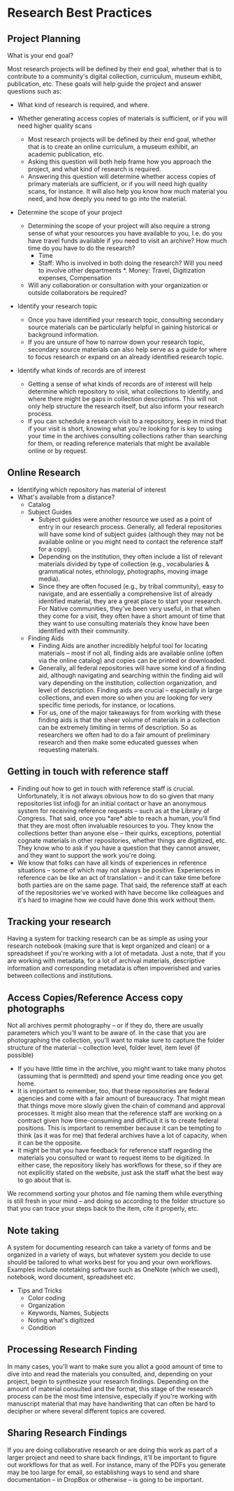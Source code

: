 # Research Best Practices

## Project Planning
What is your end goal?

Most research projects will be defined by their end goal, whether that is to contribute to a community's digital collection, curriculum, museum exhibit, publication, etc. These goals will help guide the project and answer questions such as:

* What kind of research is required, and where.
* Whether generating access copies of materials is sufficient, or if you will need higher quality scans
  * Most research projects will be defined by their end goal, whether that is to create an online curriculum, a museum exhibit, an academic publication, etc.
  * Asking this question will both help frame how you approach the project, and what kind of research is required.
  * Answering this question will determine whether access copies of primary materials are sufficient, or if you will need high quality scans, for instance. It will also help you know how much material you need, and how deeply you need to go into the material.

* Determine the scope of your project
  * Determining the scope of your project will also require a strong sense of what your resources you have available to you, I.e. do you have travel funds available if you need to visit an archive? How much time do you have to do the research?
    * Time
    * Staff: Who is involved in both doing the research? Will you need to involve other departments
    *. Money: Travel, Digitization expenses, Compensation
  * Will any collaboration or consultation with your organization or outside collaborators be required?

* Identify your research topic
  * Once you have identified your research topic, consulting secondary source materials can be particularly helpful in gaining historical or background information.
  * If you are unsure of how to narrow down your research topic, secondary source materials can also help serve as a guide for where to focus research or expand on an already identified research topic.

* Identify what kinds of records are of interest
  * Getting a sense of what kinds of records are of interest will help determine which repository to visit, what collections to identify, and where there might be gaps in collection descriptions. This will not only help structure the research itself, but also inform your research process.
  * If you can schedule a research visit to a repository, keep in mind that if your visit is short, knowing what you're looking for is key to using your time in the archives consulting collections rather than searching for them, or reading reference materials that might be available online or by request.

## Online Research
* Identifying which repository has material of interest
* What's available from a distance?
  * Catalog
  * Subject Guides
    * Subject guides were another resource we used as a point of entry in our research process. Generally, all federal repositories will have some kind of subject guides (although they may not be available online or you might need to contact the reference staff for a copy).
    * Depending on the institution, they often include a list of relevant materials divided by type of collection (e.g., vocabularies & grammatical notes, ethnology, photographs, moving image media).
    * Since they are often focused (e.g., by tribal community), easy to navigate, and are essentially a comprehensive list of already identified material, they are a great place to start your research. For Native communities, they've been very useful, in that when they come for a visit, they often have a short amount of time that they want to use consulting materials they know have been identified with their community.
  * Finding Aids
    * Finding Aids are another incredibly helpful tool for locating materials – most if not all, finding aids are available online (often via the online catalog) and copies can be printed or downloaded.
    * Generally, all federal repositories will have some kind of a finding aid, although navigating and searching within the finding aid will vary depending on the institution, collection organization, and level of description. Finding aids are crucial – especially in large collections, and even more so when you are looking for very specific time periods, for instance, or locations.
    * For us, one of the major takeaways for from working with these finding aids is that the sheer volume of materials in a collection can be extremely limiting in terms of description. So as researchers we often had to do a fair amount of preliminary research and then make some educated guesses when requesting materials.

## Getting in touch with reference staff
* Finding out how to get in touch with reference staff is crucial. Unfortunately, it is not always obvious how to do so given that many repositories list info@ for an initial contact or have an anonymous system for receiving reference requests – such as at the Library of Congress. That said, once you \*are\* able to reach a human, you'll find that they are most often invaluable resources to you. They know the collections better than anyone else – their quirks, exceptions, potential cognate materials in other repositories, whether things are digitized, etc. They know who to ask if you have a question that they cannot answer, and they want to support the work you're doing.
* We know that folks can have all kinds of experiences in reference situations – some of which may not always be positive. Experiences in reference can be like an act of translation – and it can take time before both parties are on the same page. That said, the reference staff at each of the repositories we've worked with have become like colleagues and it's hard to imagine how we could have done this work without them.

## Tracking your research
Having a system for tracking research can be as simple as using your research notebook (making sure that is kept organized and clean) or a spreadsheet if you're working with a lot of metadata. Just a note, that if you are working with metadata, for a lot of archival materials, descriptive information and corresponding metadata is often impoverished and varies between collections and institutions.

## Access Copies/Reference Access copy photographs
Not all archives permit photography – or if they do, there are usually parameters which you'll want to be aware of. In the case that you are photographing the collection, you'll want to make sure to capture the folder structure of the material – collection level, folder level, item level (if possible)
* If you have little time in the archive, you might want to take many photos (assuming that is permitted) and spend your time reading once you get home.
* It is important to remember, too, that these repositories are federal agencies and come with a fair amount of bureaucracy. That might mean that things move more slowly given the chain of command and approval processes. It might also mean that the reference staff are working on a contract given how time-consuming and difficult it is to create federal positions. This is important to remember because it can be tempting to think (as it was for me) that federal archives have a lot of capacity, when it can be the opposite.
* It might be that you have feedback for reference staff regarding the materials you consulted or want to request items to be digitized. In either case, the repository likely has workflows for these, so if they are not explicitly stated on the website, just ask the staff what the best way to go about that is.

We recommend sorting your photos and file naming them while everything is still fresh in your mind – and doing so according to the folder structure so that you can trace your steps back to the item, cite it properly, etc.

## Note taking
A system for documenting research can take a variety of forms and be organized in a variety of ways, but whatever system you decide to use should be tailored to what works best for you and your own workflows. Examples include notetaking software such as OneNote (which we used), notebook, word document, spreadsheet etc.
* Tips and Tricks
  * Color coding
  * Organization
  * Keywords, Names, Subjects
  * Noting what's digitized
  * Condition

## Processing Research Finding
In many cases, you'll want to make sure you allot a good amount of time to dive into and read the materials you consulted, and, depending on your project, begin to synthesize your research findings. Depending on the amount of material consulted and the format, this stage of the research process can be the most time intensive, especially if you're working with manuscript material that may have handwriting that can often be hard to decipher or where several different topics are covered.

## Sharing Research Findings
If you are doing collaborative research or are doing this work as part of a larger project and need to share back findings, it'll be important to figure out workflows for that as well. For instance, many of the PDFs you generate may be too large for email, so establishing ways to send and share documentation – in DropBox or otherwise – is going to be important.
